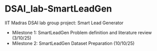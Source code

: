 # DSAI_lab-SmartLeadGen
IIT Madras DSAI lab group project: Smart Lead Generator 

- Milestone 1: SmartLeadGen Problem definition and literature review (3/10/25)
- Milestone 2: SmartLeadGen Dataset Preparation (10/10/25)
